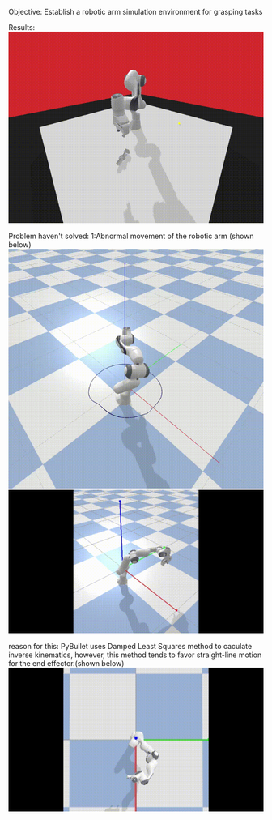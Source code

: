 Objective: Establish a robotic arm simulation environment for grasping tasks

Results:
![img](https://github.com/DK-feng/Franka_grasp/blob/main/GIF_folder/result.gif#w10)

Problem haven't solved:
  1:Abnormal movement of the robotic arm (shown below)
  ![img](https://github.com/DK-feng/Franka_grasp/blob/main/GIF_folder/poor_inverse_kinematics.gif)
  ![img](https://github.com/DK-feng/Franka_grasp/blob/main/GIF_folder/error_movement.gif)

  reason for this: PyBullet uses Damped Least Squares method to caculate inverse kinematics, however, this method tends to favor straight-line motion for the end effector.(shown below)
  ![img](https://github.com/DK-feng/Franka_grasp/blob/main/GIF_folder/straight_line_move.gif)
     
    
